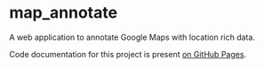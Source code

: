 # map_annotate
A web application to annotate Google Maps with location rich data.

Code documentation for this project is present [on GitHub Pages](http://tushar-agarwal.github.io/map_annotate/).
